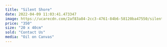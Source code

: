 ```yaml
---
title: "Silent Shore"
date: 2022-04-09 11:03:41.473347
image: https://ucarecdn.com/2af83a84-2cc3-4761-84b6-58120ba47550/silent-shore.jpg
price: "350"
size: "20 x 40cm"
sold: "Contact Us"
media: "Oil on Canvas"
---
```


